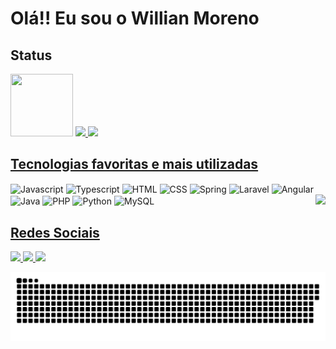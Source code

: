 # Olá!! Eu sou o Willian Moreno 

<h2>Status</h2>
<img width="100" height="100" src="https://user-images.githubusercontent.com/55203304/138799618-8020e643-55c5-4680-aa2e-718aecf8c0b5.gif"/>
<div style="display:inline-block">
  <a href="https://github.com/WMoren0">
  <img height="180em" src="https://github-readme-stats.vercel.app/api?username=WMoren0&show_icons=true&theme=github_dark&include_all_commits=true&count_private=true"/>
  <img height="180em" src="https://github-readme-stats.vercel.app/api/top-langs/?username=WMoren0&layout=compact&langs_count=5&theme=github_dark"/>
</div>
<br>
  
<h2>Tecnologias favoritas e mais utilizadas</h2>
<div style="display:inline-block">
  
  <img align="center" width="40" height="30" alt="Javascript" src="https://cdn.jsdelivr.net/gh/devicons/devicon/icons/javascript/javascript-original.svg" />
  <img align="center" width="40" height="30" alt="Typescript" src="https://cdn.jsdelivr.net/gh/devicons/devicon/icons/typescript/typescript-original.svg" />
  <img align="center" width="40" height="30" alt="HTML"src="https://cdn.jsdelivr.net/gh/devicons/devicon/icons/html5/html5-original.svg" />
  <img align="center" width="40" height="30" alt="CSS" src="https://cdn.jsdelivr.net/gh/devicons/devicon/icons/css3/css3-original.svg" />

  <img align="center" width="40" height="30" alt="Spring" src="https://cdn.jsdelivr.net/gh/devicons/devicon/icons/spring/spring-original.svg" />
  <img align="center" width="40" height="30" alt="Laravel" src="https://cdn.jsdelivr.net/gh/devicons/devicon/icons/laravel/laravel-plain.svg" />
  <img align="center" width="40" height="30" alt="Angular" src="https://cdn.jsdelivr.net/gh/devicons/devicon/icons/angularjs/angularjs-original.svg" />

  <img align="center" width="40" height="30" alt="Java" src="https://cdn.jsdelivr.net/gh/devicons/devicon/icons/java/java-original.svg" />
  <img align="center" width="40" height="30" alt="PHP" src="https://cdn.jsdelivr.net/gh/devicons/devicon/icons/php/php-plain.svg" />
  <img align="center" width="40" height="30" alt="Python" src="https://cdn.jsdelivr.net/gh/devicons/devicon/icons/python/python-original.svg" />

  <img align="center" width="40" height="30" alt="MySQL" src="https://cdn.jsdelivr.net/gh/devicons/devicon/icons/mysql/mysql-original.svg" />
  
  <img align="right" src="https://media.discordapp.net/attachments/781653700963205120/902373832910835753/ezgif.com-gif-maker.gif?width=200&height=200" />
</div>
<br>
  
<h2>Redes Sociais</h2>
<div style="display:inline-block">
  <a href="https://www.linkedin.com/in/willian-moreno/">
    <img src="https://img.shields.io/badge/LinkedIn-0077B5?style=for-the-badge&logo=linkedin&logoColor=white" target="_blank"/>
  </a>
  <a href="https://discordapp.com/users/628660556877791233">
    <img src="https://img.shields.io/badge/Discord-7289DA?style=for-the-badge&logo=discord&logoColor=white" target="_blank"/>
  </a>
  <a href="https://t.me/WillianMoreno">
    <img src="https://img.shields.io/badge/Telegram-2CA5E0?style=for-the-badge&logo=telegram&logoColor=white" target="_blank"/>
  </a>  
</div>

![Snake animation](https://github.com/WMoren0/WMoren0/blob/output/github-contribution-grid-snake.svg) 
  

